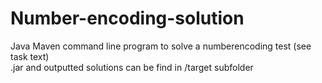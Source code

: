 # Number-encoding-solution

Java Maven command line program to solve a numberencoding test (see task text)  
.jar and outputted solutions can be find in /target subfolder
